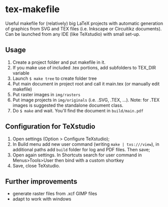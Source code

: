 # tex-makefile
Useful makefile for (relatively) big LaTeX projects with automatic generation of graphics from SVG and TEX files (i.e. Inkscape or Circuitikz documents).
Can be launched from any IDE (like TeXstudio) with small set-up.

## Usage
1. Create a project folder and put makefile in it.
2. If you make use of included .tex portions, add subfolders to TEX_DIR variable
3. Launch `$ make tree` to create folder tree
4. Put main document in project root and call it main.tex (or manually edit makefile)
5. Put raster images in `img/rasters`
6. Put image projects in `img/originals` (i.e. .SVG, .TEX, ...). Note: for .TEX images is suggested the standalone document class.
7. Do `$ make` and wait. You'll find the document in `build/main.pdf`

## Configuration for TeXstudio
1. Open settings (Option > Configure TeXstudio);
2. In Build menu add new user command (writing `make | txs:///view`), in additional paths add `build` folder for log and PDF files. Then save;
3. Open again settings. In Shortcuts search for user command in Menus>Tools>User then bind with a custom shortkey
4. Save, close TeXstudio.

## Further improvements
* generate raster files from .xcf GIMP files
* adapt to work with windows
